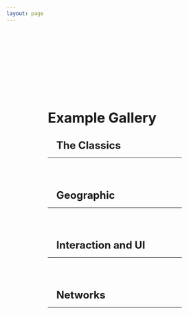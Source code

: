 ```yaml
--- 
layout: page
---
```

<script setup>
    import card from './card.vue'
</script>

<div class='container'>
<h1>Example Gallery</h1>

<div class='section'>
    <h2>The Classics</h2>
<hr>
<div class="cards">

<card title="3D Scatter Plot" example="scatterplot3D" link="/anu/examples/scatter_plot_3D"></card>
  
<card title="3D Bar Chart" example="barchart3D" link="/anu/examples/bar_chart_3D"></card>

<card title="3D Line Chart" example="linechart3D" link="/anu/examples/line_chart_3D"></card>

<card title="2D Scatter Plot" example="scatterplot2D" link="/anu/examples/scatter_plot_2D"></card>

<card title="2D Bar Chart" example="barchart2D" link="/anu/examples/bar_chart_2D"></card>

<card title="2D Line Chart" example="linechart2D" link="/anu/examples/line_chart_2D"></card>
 
</div>
</div>

<div class='section'>
    <h2>Geographic</h2>
<hr>
<div class="cards">

<card title="Texture Map" example="textureMap" link="/anu/examples/texture_map"></card>

<card title="Texture Globe" example="textureGlobe" link="/anu/examples/texture_globe"></card>

<card title="Mesh Map" example="meshMap" link="/anu/examples/mesh_map"></card>
  
</div>
</div>

<div class='section'>
    <h2>Interaction and UI</h2>
<hr>
<div class="cards">

<card title="Pointer Hover" example="hover" link="/anu/examples/hover"></card>

<card title="Details On Demand" example="details" link="/anu/examples/details"></card>

<card title="Facet and Position" example="facetposition" link="/anu/examples/facet_position"></card>
  
</div>
</div>


<div class='section'>
    <h2>Networks</h2>
<hr>
<div class="cards">

<card title="Node Link 3D" example="nodelink3d" link="/anu/examples/node_link_3d"></card>
  
</div>
</div>

</div>

<style>
h1,
h2,
h3,
h4 {
    margin: 0.1rem 0;
}

h1 {
    font-size: 2rem;
}

h2 {
    font-size: 1.5rem;
    padding-left: 20px;
}

h3 {
    font-size: 1.2rem;
    padding-left: 40px;
}

h4 {
    font-size: 1rem;
    font-style: italic;
    padding-left: 60px;
}

.container {
    margin-top: 5vh;
    margin-left: 10vw;
    margin-right: 10vw;
    
}

.section {
    margin-top: 30px; 
}

 .cards {
    display: flex;
    flex-wrap: wrap;
    align-items: flex-start;
    justify-content: center;
    flex-direction: row;
    margin-top: 10px;
  }
  .cards iframe {
    margin: 5px;
    border: 1px solid #000;
    box-shadow: 3px 3px 8px 0px rgba(0,0,0,0.3); 
    width: 10em;
    height: 10em;
  }

  .cards span {
    font-size: 1em;
  }


</style>